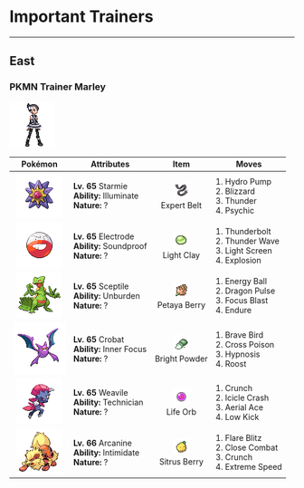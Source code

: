 # Important Trainers


---

## East

### PKMN Trainer Marley

![PKMN Trainer Marley](../../assets/important_trainers/marley.png "PKMN Trainer Marley")

| Pokémon | Attributes | Item | Moves |
|:-------:|------------|:----:|-------|
| ![Starmie](../../assets/sprites/starmie/front.gif "Starmie") | **Lv. 65** Starmie<br>**Ability:** <span class="tooltip" title="Raises the likelihood of meeting wild Pokémon.">Illuminate</span><br>**Nature:** ? | ![Expert Belt](../../assets/items/expert_belt.png "Expert Belt")<br><span class="tooltip" title="An item to be held by a Pokémon. It is a well-worn belt that slightly boosts the power of supereffective moves.">Expert Belt</span> | 1. <span class="tooltip" title="The foe is blasted by a huge volume of water launched under great pressure. ">Hydro Pump</span><br>2. <span class="tooltip" title="A howling blizzard is summoned to strike the foe. It may also freeze the target solid.">Blizzard</span><br>3. <span class="tooltip" title="A wicked thunderbolt is dropped on the foe to inflict damage. It may also leave the target paralyzed.">Thunder</span><br>4. <span class="tooltip" title="The foe is hit by a strong telekinetic force. It may also reduce the foe’s Sp. Def stat.">Psychic</span> |
| ![Electrode](../../assets/sprites/electrode/front.gif "Electrode") | **Lv. 65** Electrode<br>**Ability:** <span class="tooltip" title="Gives full immunity to all sound-based moves.">Soundproof</span><br>**Nature:** ? | ![Light Clay](../../assets/items/light_clay.png "Light Clay")<br><span class="tooltip" title="A Pokémon hold item that extends the duration of barrier moves like Light Screen and Reflect used by the holder.">Light Clay</span> | 1. <span class="tooltip" title="A strong electric blast is loosed at the foe. It may also leave the foe paralyzed.">Thunderbolt</span><br>2. <span class="tooltip" title="A weak electric charge is launched at the foe. It causes paralysis if it hits.">Thunder Wave</span><br>3. <span class="tooltip" title="A wondrous wall of light is put up to suppress damage from special attacks for five turns.">Light Screen</span><br>4. <span class="tooltip" title="The user explodes to inflict damage on all Pokémon in battle. The user faints upon using this move.">Explosion</span> |
| ![Sceptile](../../assets/sprites/sceptile/front.gif "Sceptile") | **Lv. 65** Sceptile<br>**Ability:** <span class="tooltip" title="Raises Speed if a held item is used.">Unburden</span><br>**Nature:** ? | ![Petaya Berry](../../assets/items/petaya_berry.png "Petaya Berry")<br><span class="tooltip" title="A Poffin ingredient. If held by a Pokémon, it raises its Sp. Atk stat in a pinch.">Petaya Berry</span> | 1. <span class="tooltip" title="The user draws power from nature and fires it at the foe. It may also lower the target’s Sp. Def.">Energy Ball</span><br>2. <span class="tooltip" title="The foe is attacked with a shock wave generated by the user’s gaping mouth. ">Dragon Pulse</span><br>3. <span class="tooltip" title="The user heightens its mental focus and unleashes its power. It may also lower the target’s Sp. Def.">Focus Blast</span><br>4. <span class="tooltip" title="The user endures any attack, leaving 1 HP. Its chance of failing rises if it is used in succession.">Endure</span> |
| ![Crobat](../../assets/sprites/crobat/front.gif "Crobat") | **Lv. 65** Crobat<br>**Ability:** <span class="tooltip" title="The Pokémon is protected from flinching.">Inner Focus</span><br>**Nature:** ? | ![Bright Powder](../../assets/items/bright_powder.png "Bright Powder")<br><span class="tooltip" title="An item to be held by a Pokémon. It casts a tricky glare that lowers the opponent’s accuracy.">Bright Powder</span> | 1. <span class="tooltip" title="The user tucks in its wings and charges from a low altitude. The user also takes serious damage.">Brave Bird</span><br>2. <span class="tooltip" title="A slashing attack that may also leave the target poisoned. It has a high critical-hit ratio.">Cross Poison</span><br>3. <span class="tooltip" title="The user employs hypnotic suggestion to make the target fall into a deep sleep.">Hypnosis</span><br>4. <span class="tooltip" title="The user lands and rests its body. It restores the user’s HP by up to half of its max HP.">Roost</span> |
| ![Weavile](../../assets/sprites/weavile/front.gif "Weavile") | **Lv. 65** Weavile<br>**Ability:** <span class="tooltip" title="Powers up the Pokémon’s weaker moves.">Technician</span><br>**Nature:** ? | ![Life Orb](../../assets/items/life_orb.png "Life Orb")<br><span class="tooltip" title="An item to be held by a Pokémon. It boosts the power of moves, but at the cost of some HP on each hit.">Life Orb</span> | 1. <span class="tooltip" title="The user crunches up the foe with sharp fangs. It may also lower the target’s Defense stat.">Crunch</span><br>2. <span class="tooltip" title="Inflicts regular damage.  Has a 30% chance to make the target flinch.">Icicle Crash</span><br>3. <span class="tooltip" title="The user confounds the foe with speed, then slashes. The attack lands without fail.">Aerial Ace</span><br>4. <span class="tooltip" title="A powerful low kick that makes the foe fall over. It inflicts greater damage on heavier foes.">Low Kick</span> |
| ![Arcanine](../../assets/sprites/arcanine/front.gif "Arcanine") | **Lv. 66** Arcanine<br>**Ability:** <span class="tooltip" title="Lowers the foe’s Attack stat.">Intimidate</span><br>**Nature:** ? | ![Sitrus Berry](../../assets/items/sitrus_berry.png "Sitrus Berry")<br><span class="tooltip" title="A Poffin ingredient. It may be used or held by a Pokémon to heal the user’s HP a little.">Sitrus Berry</span> | 1. <span class="tooltip" title="The user cloaks itself in fire and charges at the foe. The user sustains serious damage, too.">Flare Blitz</span><br>2. <span class="tooltip" title="The user fights the foe in close without guarding itself. It also cuts the user’s Defense and Sp. Def.">Close Combat</span><br>3. <span class="tooltip" title="The user crunches up the foe with sharp fangs. It may also lower the target’s Defense stat.">Crunch</span><br>4. <span class="tooltip" title="The user charges the foe at blinding speed. This attack always goes before any other move.">Extreme Speed</span> |


